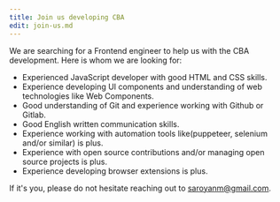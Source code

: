 ```yaml
---
title: Join us developing CBA
edit: join-us.md
---
```


We are searching for a Frontend engineer to help us with the CBA development.
Here is whom we are looking for:

- Experienced JavaScript developer with good HTML and CSS skills.
- Experience developing UI components and understanding of web technologies
  like Web Components.
- Good understanding of Git and experience working with Github or Gitlab.
- Good English written communication skills.
- Experience working with automation tools like(puppeteer, selenium and/or
  similar) is plus.
- Experience with open source contributions and/or managing open source projects
  is plus.
- Experience developing browser extensions is plus.

If it's you, please do not hesitate reaching out to
[saroyanm@gmail.com](mailto:saroyanm@gmail.com).
